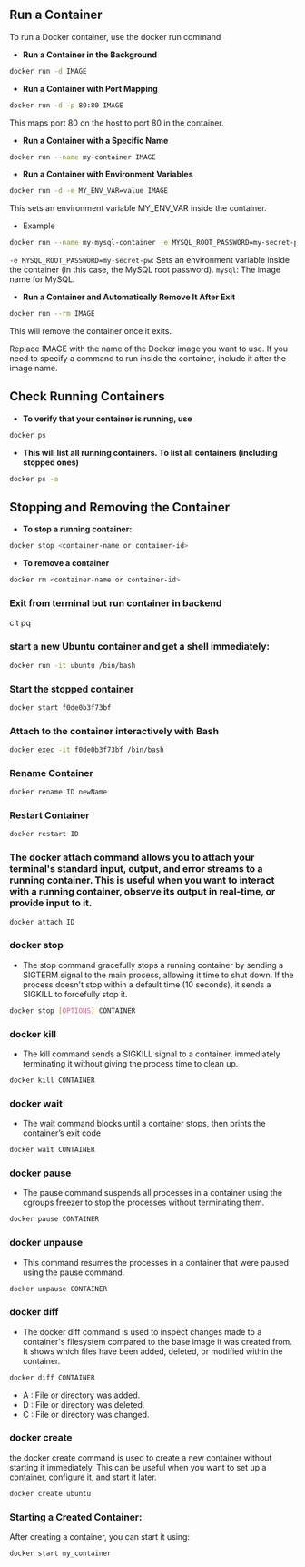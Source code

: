 ## Run a Container
To run a Docker container, use the docker run command

- **Run a Container in the Background**
```bash
docker run -d IMAGE
```

- **Run a Container with Port Mapping**
```bash
docker run -d -p 80:80 IMAGE
```
This maps port 80 on the host to port 80 in the container.

- **Run a Container with a Specific Name**
```bash
docker run --name my-container IMAGE

```

- **Run a Container with Environment Variables**
```bash
docker run -d -e MY_ENV_VAR=value IMAGE
```
This sets an environment variable MY_ENV_VAR inside the container.


- Example

```bash
docker run --name my-mysql-container -e MYSQL_ROOT_PASSWORD=my-secret-pw -d mysql
```
`-e MYSQL_ROOT_PASSWORD=my-secret-pw`: Sets an environment variable inside the container (in this case, the MySQL root password).
`mysql`: The image name for MySQL.



- **Run a Container and Automatically Remove It After Exit**
```bash
docker run --rm IMAGE
```
This will remove the container once it exits.

Replace IMAGE with the name of the Docker image you want to use. If you need to specify a command to run inside the container, include it after the image name.


## Check Running Containers

- **To verify that your container is running, use**
```bash
docker ps
```

- **This will list all running containers. To list all containers (including stopped ones)**
```bash
docker ps -a
```

## Stopping and Removing the Container

- **To stop a running container:**
```bash
docker stop <container-name or container-id>

```

- **To remove a container**
```bash
docker rm <container-name or container-id>
```

### Exit from terminal but run container in backend
clt pq


### start a new Ubuntu container and get a shell immediately:
```bash
docker run -it ubuntu /bin/bash
```

### Start the stopped container
```bash
docker start f0de0b3f73bf
```

### Attach to the container interactively with Bash
```bash
docker exec -it f0de0b3f73bf /bin/bash
```

### Rename Container 
```bash
docker rename ID newName
```

### Restart Container 
```bash
docker restart ID
```

### The docker attach command allows you to attach your terminal's standard input, output, and error streams to a running container. This is useful when you want to interact with a running container, observe its output in real-time, or provide input to it.

```bash
docker attach ID
```

### docker stop
- The stop command gracefully stops a running container by sending a SIGTERM signal to the main process, allowing it time to shut down. If the process doesn't stop within a default time (10 seconds), it sends a SIGKILL to forcefully stop it.

```bash
docker stop [OPTIONS] CONTAINER
```

### docker kill
- The kill command sends a SIGKILL signal to a container, immediately terminating it without giving the process time to clean up.

```bash
docker kill CONTAINER
```

### docker wait
- The wait command blocks until a container stops, then prints the container’s exit code

```bash
docker wait CONTAINER
```

### docker pause
- The pause command suspends all processes in a container using the cgroups freezer to stop the processes without terminating them.

```bash
docker pause CONTAINER
```


### docker unpause
- This command resumes the processes in a container that were paused using the pause command.

```bash
docker unpause CONTAINER
```

### docker diff
- The docker diff command is used to inspect changes made to a container's filesystem compared to the base image it was created from. It shows which files have been added, deleted, or modified within the container.
```bash
docker diff CONTAINER
```
- A : File or directory was added.
- D : File or directory was deleted.
- C : File or directory was changed.

### docker create
the docker create command is used to create a new container without starting it immediately. This can be useful when you want to set up a container, configure it, and start it later.

```bash
docker create ubuntu
```

### Starting a Created Container:
After creating a container, you can start it using:

```bash
docker start my_container
```
